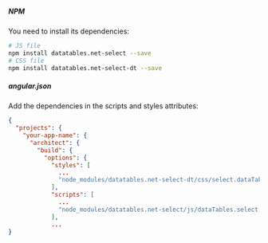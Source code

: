 ##### NPM

You need to install its dependencies:

```bash
# JS file
npm install datatables.net-select --save
# CSS file
npm install datatables.net-select-dt --save
```

##### angular.json

Add the dependencies in the scripts and styles attributes:

```json
{
  "projects": {
    "your-app-name": {
      "architect": {
        "build": {
          "options": {
            "styles": [
              ...
              "node_modules/datatables.net-select-dt/css/select.dataTables.css"
            ],
            "scripts": [
              ...
              "node_modules/datatables.net-select/js/dataTables.select.js"
            ],
            ...
}
```
